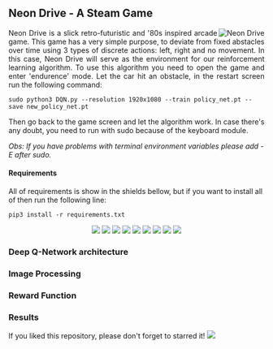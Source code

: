 ## Neon Drive - A Steam Game

<p align="justify"> 
  <img src="https://media.giphy.com/media/XBuh0LZxoCoNgx1g1M/giphy.webp" alt="Neon Drive" align="right">
  <a>Neon Drive is a slick retro-futuristic and '80s inspired arcade game. This game has a very simple purpose, to deviate from fixed abstacles over time using 3 types of discrete actions: left, right and no movement. In this case, Neon Drive will serve as the environment for our reinforcement learning algorithm.</a>
  <a>To use this algorithm you need to open the game and enter 'endurence' mode. Let the car hit an obstacle, in the restart screen run the following command:</a></p>
  
```shell
sudo python3 DQN.py --resolution 1920x1080 --train policy_net.pt --save new_policy_net.pt
```

<p align="justify"> 
 <a>Then go back to the game screen and let the algorithm work. In case there's any doubt, you need to run with sudo because of the keyboard module.</a>
</p>

_Obs: If you have problems with terminal environment variables please add -E after sudo._

#### Requirements

All of requirements is show in the shields bellow, but if you want to install all of then run the following line:
```shell
pip3 install -r requirements.txt
```

<p align="center"> 
  <img src="https://img.shields.io/badge/Python-v3.6.9-blue"/>
  <img src="https://img.shields.io/badge/PyTorch-v1.4.0-blue"/>
  <img src="https://img.shields.io/badge/TorchVision-v0.5.0-blue"/>
  <img src="https://img.shields.io/badge/OpenCV-v4.2.0-blue"/>
  <img src="https://img.shields.io/badge/Numpy-v1.18.2-blue"/>
  <img src="https://img.shields.io/badge/Matplotlib-v3.1.2-blue"/>
  <img src="https://img.shields.io/badge/Argparse-v1.1-blue"/>
  <img src="https://img.shields.io/badge/mss-v5.0.0-blue"/>
  <img src="https://img.shields.io/badge/Tqdm-v4.42.1-blue"/>
</p>



### Deep Q-Network architecture

### Image Processing

### Reward Function

### Results

If you liked this repository, please don't forget to starred it!   <img src="https://img.shields.io/github/stars/victorkich/Neon-Drive-Reinforcement-Learning?style=social"/>
